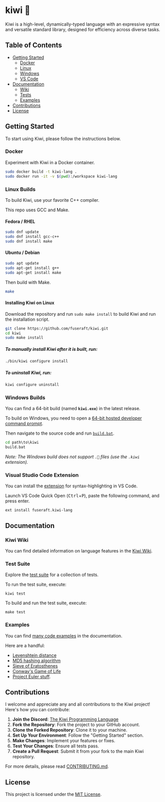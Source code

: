 # kiwi 🥝

Kiwi is a high-level, dynamically-typed language with an expressive syntax and versatile standard library, designed for efficiency across diverse tasks.

## Table of Contents

- [Getting Started](#getting-started)
  - [Docker](#docker)
  - [Linux](#linux-builds)
  - [Windows](#windows-builds)
  - [VS Code](#visual-studio-code-extension)
- [Documentation](#documentation)
  - [Wiki](#kiwi-wiki)
  - [Tests](#test-suite)
  - [Examples](#examples)
- [Contributions](#contributions)
- [License](#license)

## Getting Started

To start using Kiwi, please follow the instructions below. 

### Docker

Experiment with Kiwi in a Docker container.

```bash
sudo docker build -t kiwi-lang .
sudo docker run -it -v $(pwd):/workspace kiwi-lang
```

### Linux Builds

To build Kiwi, use your favorite C++ compiler.

This repo uses GCC and Make.

#### Fedora / RHEL

```bash
sudo dnf update
sudo dnf install gcc-c++
sudo dnf install make
```

#### Ubuntu / Debian

```bash
sudo apt update
sudo apt-get install g++
sudo apt-get install make
```

Then build with Make.

```bash
make
```

#### Installing Kiwi on Linux

Download the repository and run `sudo make install` to build Kiwi and run the installation script.

```bash
git clone https://github.com/fuseraft/kiwi.git
cd kiwi
sudo make install
```

##### To manually install Kiwi after it is built, run:

```bash
./bin/kiwi configure install
```

##### To uninstall Kiwi, run:

```bash
kiwi configure uninstall
```

### Windows Builds

You can find a 64-bit build (named **`kiwi.exe`**) in the latest release.

To build on Windows, you need to open a [64-bit hosted developer command prompt](https://learn.microsoft.com/en-us/cpp/build/how-to-enable-a-64-bit-visual-cpp-toolset-on-the-command-line?view=msvc-170).

Then navigate to the source code and run [`build.bat`](build.bat).

```cmd
cd path\to\kiwi
build.bat
```

*Note: The Windows build does not support `.🥝` files (use the `.kiwi` extension).*

### Visual Studio Code Extension

You can install the [extension](https://marketplace.visualstudio.com/items?itemName=fuseraft.kiwi-lang) for syntax-highlighting in VS Code.

Launch VS Code Quick Open (<kbd>Ctrl</kbd>+<kbd>P</kbd>), paste the following command, and press enter.
```
ext install fuseraft.kiwi-lang
```

## Documentation

### Kiwi Wiki

You can find detailed information on language features in the [Kiwi Wiki](docs/README.md).

### Test Suite

Explore the [test suite](test.🥝) for a collection of tests.

To run the test suite, execute:

```shell
kiwi test
```

To build and run the test suite, execute:

```shell
make test
```

### Examples

You can find [many code examples](examples/) in the documentation.

Here are a handful:
- [Levenshtein distance](examples/algo/levenshtein.kiwi)
- [MD5 hashing algorithm](examples/algo/md5_hash.kiwi)
- [Sieve of Eratosthenes](examples/algo/sieve_of_eratosthenes.kiwi)
- [Conway's Game of Life](examples/cellular_automata/life.kiwi)
- [Project Euler stuff](examples/project_euler/).

## Contributions

I welcome and appreciate any and all contributions to the Kiwi project! Here's how you can contribute:

1. **Join the Discord**: [The Kiwi Programming Language](https://discord.com/channels/1221516965743431841/1221553678104920195)
2. **Fork the Repository**: Fork the project to your GitHub account.
3. **Clone the Forked Repository**: Clone it to your machine.
4. **Set Up Your Environment**: Follow the "Getting Started" section.
5. **Make Changes**: Implement your features or fixes.
6. **Test Your Changes**: Ensure all tests pass.
7. **Create a Pull Request**: Submit it from your fork to the main Kiwi repository.

For more details, please read [CONTRIBUTING.md](CONTRIBUTING.md).

## License

This project is licensed under the [MIT License](LICENSE).
